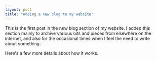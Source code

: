 ```yaml
---
layout: post
title: "Adding a new blog to my website"
---
```

This is the first post in the new blog section of my website. I added this 
section mainly to archive various bits and pieces from elsewhere on the 
internet, and also for the occasional times when I feel the need to write 
about something.

Here's a few more details about how it works.